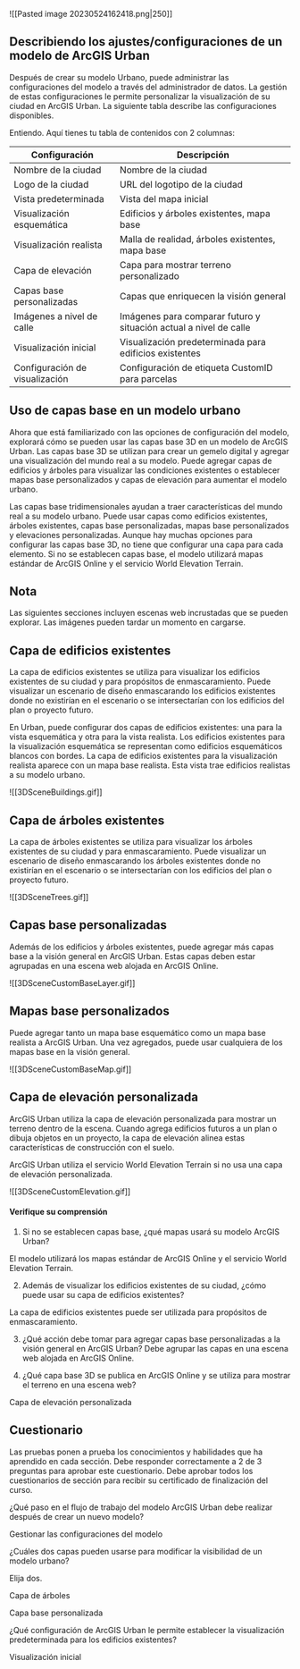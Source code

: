 ![[Pasted image 20230524162418.png|250]]

## Describiendo los ajustes/configuraciones de un modelo de ArcGIS Urban 

Después de crear su modelo Urbano, puede administrar las configuraciones del modelo a través del administrador de datos. La gestión de estas configuraciones le permite personalizar la visualización de su ciudad en ArcGIS Urban. La siguiente tabla describe las configuraciones disponibles.

Entiendo. Aquí tienes tu tabla de contenidos con 2 columnas:

|Configuración|Descripción|
|---|---|
|Nombre de la ciudad|Nombre de la ciudad|
|Logo de la ciudad|URL del logotipo de la ciudad|
|Vista predeterminada|Vista del mapa inicial|
|Visualización esquemática|Edificios y árboles existentes, mapa base|
|Visualización realista|Malla de realidad, árboles existentes, mapa base|
|Capa de elevación|Capa para mostrar terreno personalizado|
|Capas base personalizadas|Capas que enriquecen la visión general|
|Imágenes a nivel de calle|Imágenes para comparar futuro y situación actual a nivel de calle|
|Visualización inicial|Visualización predeterminada para edificios existentes|
|Configuración de visualización|Configuración de etiqueta CustomID para parcelas|


## Uso de capas base en un modelo urbano

Ahora que está familiarizado con las opciones de configuración del modelo, explorará cómo se pueden usar las capas base 3D en un modelo de ArcGIS Urban. Las capas base 3D se utilizan para crear un gemelo digital y agregar una visualización del mundo real a su modelo. Puede agregar capas de edificios y árboles para visualizar las condiciones existentes o establecer mapas base personalizados y capas de elevación para aumentar el modelo urbano.

Las capas base tridimensionales ayudan a traer características del mundo real a su modelo urbano. Puede usar capas como edificios existentes, árboles existentes, capas base personalizadas, mapas base personalizados y elevaciones personalizadas. Aunque hay muchas opciones para configurar las capas base 3D, no tiene que configurar una capa para cada elemento. Si no se establecen capas base, el modelo utilizará mapas estándar de ArcGIS Online y el servicio World Elevation Terrain.

## Nota

Las siguientes secciones incluyen escenas web incrustadas que se pueden explorar. Las imágenes pueden tardar un momento en cargarse.

## Capa de edificios existentes

La capa de edificios existentes se utiliza para visualizar los edificios existentes de su ciudad y para propósitos de enmascaramiento. Puede visualizar un escenario de diseño enmascarando los edificios existentes donde no existirían en el escenario o se intersectarían con los edificios del plan o proyecto futuro.

En Urban, puede configurar dos capas de edificios existentes: una para la vista esquemática y otra para la vista realista. Los edificios existentes para la visualización esquemática se representan como edificios esquemáticos blancos con bordes. La capa de edificios existentes para la visualización realista aparece con un mapa base realista. Esta vista trae edificios realistas a su modelo urbano.

![[3DSceneBuildings.gif]]
## Capa de árboles existentes

La capa de árboles existentes se utiliza para visualizar los árboles existentes de su ciudad y para enmascaramiento. Puede visualizar un escenario de diseño enmascarando los árboles existentes donde no existirían en el escenario o se intersectarían con los edificios del plan o proyecto futuro.

![[3DSceneTrees.gif]]
## Capas base personalizadas

Además de los edificios y árboles existentes, puede agregar más capas base a la visión general en ArcGIS Urban. Estas capas deben estar agrupadas en una escena web alojada en ArcGIS Online.

![[3DSceneCustomBaseLayer.gif]]

## Mapas base personalizados

Puede agregar tanto un mapa base esquemático como un mapa base realista a ArcGIS Urban. Una vez agregados, puede usar cualquiera de los mapas base en la visión general.

![[3DSceneCustomBaseMap.gif]]
## Capa de elevación personalizada

ArcGIS Urban utiliza la capa de elevación personalizada para mostrar un terreno dentro de la escena. Cuando agrega edificios futuros a un plan o dibuja objetos en un proyecto, la capa de elevación alinea estas características de construcción con el suelo.

ArcGIS Urban utiliza el servicio World Elevation Terrain si no usa una capa de elevación personalizada.

![[3DSceneCustomElevation.gif]]

#### Verifique su comprensión 

1. Si no se establecen capas base, ¿qué mapas usará su modelo ArcGIS Urban?
  
El modelo utilizará los mapas estándar de ArcGIS Online y el servicio World Elevation Terrain.

2. Además de visualizar los edificios existentes de su ciudad, ¿cómo puede usar su capa de edificios existentes?

La capa de edificios existentes puede ser utilizada para propósitos de enmascaramiento.

3. ¿Qué acción debe tomar para agregar capas base personalizadas a la visión general en ArcGIS Urban?
Debe agrupar las capas en una escena web alojada en ArcGIS Online.

 4. ¿Qué capa base 3D se publica en ArcGIS Online y se utiliza para mostrar el terreno en una escena web?

Capa de elevación personalizada


## Cuestionario

Las pruebas ponen a prueba los conocimientos y habilidades que ha aprendido en cada sección. Debe responder correctamente a 2 de 3 preguntas para aprobar este cuestionario. Debe aprobar todos los cuestionarios de sección para recibir su certificado de finalización del curso.

¿Qué paso en el flujo de trabajo del modelo ArcGIS Urban debe realizar después de crear un nuevo modelo?

Gestionar las configuraciones del modelo

¿Cuáles dos capas pueden usarse para modificar la visibilidad de un modelo urbano?

Elija dos.

Capa de árboles

Capa base personalizada

¿Qué configuración de ArcGIS Urban le permite establecer la visualización predeterminada para los edificios existentes?

Visualización inicial

